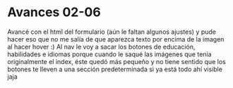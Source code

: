 # Avances 02-06
Avancé con el html del formulario (aún le faltan algunos ajustes) y pude hacer eso que no me salía de que aparezca texto por encima de la imagen al hacer hover :)
Al nav le voy a sacar los botones de educación, habilidades e idiomas porque cuando le saqué las imágenes que tenía originalmente el index, éste quedó más pequeño y no tiene sentido que los botones te lleven a una sección predeterminada si ya está todo ahí visible jaja
